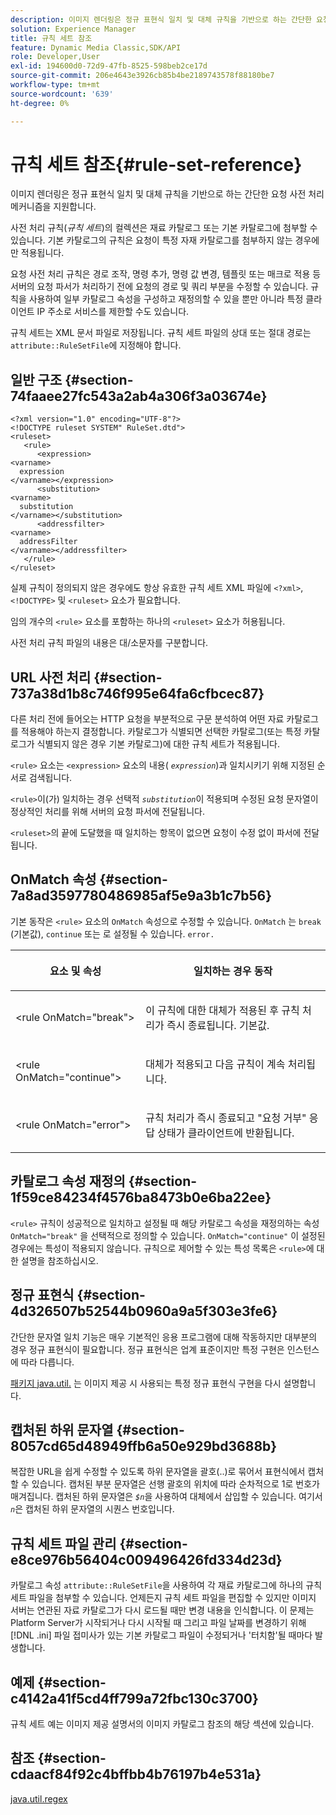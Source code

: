 ```yaml
---
description: 이미지 렌더링은 정규 표현식 일치 및 대체 규칙을 기반으로 하는 간단한 요청 사전 처리 메커니즘을 지원합니다.
solution: Experience Manager
title: 규칙 세트 참조
feature: Dynamic Media Classic,SDK/API
role: Developer,User
exl-id: 194600d0-72d9-47fb-8525-598beb2ce17d
source-git-commit: 206e4643e3926cb85b4be2189743578f88180be7
workflow-type: tm+mt
source-wordcount: '639'
ht-degree: 0%

---
```


# 규칙 세트 참조{#rule-set-reference}

이미지 렌더링은 정규 표현식 일치 및 대체 규칙을 기반으로 하는 간단한 요청 사전 처리 메커니즘을 지원합니다.

<!--<a id="section_F44601A65CE1451EAD0A449C66B773CC"></a>-->

사전 처리 규칙(*규칙 세트*)의 컬렉션은 재료 카탈로그 또는 기본 카탈로그에 첨부할 수 있습니다. 기본 카탈로그의 규칙은 요청이 특정 자재 카탈로그를 첨부하지 않는 경우에만 적용됩니다.

요청 사전 처리 규칙은 경로 조작, 명령 추가, 명령 값 변경, 템플릿 또는 매크로 적용 등 서버의 요청 파서가 처리하기 전에 요청의 경로 및 쿼리 부분을 수정할 수 있습니다. 규칙을 사용하여 일부 카탈로그 속성을 구성하고 재정의할 수 있을 뿐만 아니라 특정 클라이언트 IP 주소로 서비스를 제한할 수도 있습니다.

규칙 세트는 XML 문서 파일로 저장됩니다. 규칙 세트 파일의 상대 또는 절대 경로는 `attribute::RuleSetFile`에 지정해야 합니다.

## 일반 구조 {#section-74faaee27fc543a2ab4a306f3a03674e}

```
<?xml version="1.0" encoding="UTF-8"?>
<!DOCTYPE ruleset SYSTEM" RuleSet.dtd">
<ruleset>
   <rule>
      <expression>
<varname>
  expression
</varname></expression>
      <substitution>
<varname>
  substitution
</varname></substitution>
      <addressfilter>
<varname>
  addressFilter
</varname></addressfilter>
   </rule>
</ruleset>
```

실제 규칙이 정의되지 않은 경우에도 항상 유효한 규칙 세트 XML 파일에 `<?xml>`, `<!DOCTYPE>` 및 `<ruleset>` 요소가 필요합니다.

임의 개수의 `<rule>` 요소를 포함하는 하나의 `<ruleset>` 요소가 허용됩니다.

사전 처리 규칙 파일의 내용은 대/소문자를 구분합니다.

## URL 사전 처리 {#section-737a38d1b8c746f995e64fa6cfbcec87}

다른 처리 전에 들어오는 HTTP 요청을 부분적으로 구문 분석하여 어떤 자료 카탈로그를 적용해야 하는지 결정합니다. 카탈로그가 식별되면 선택한 카탈로그(또는 특정 카탈로그가 식별되지 않은 경우 기본 카탈로그)에 대한 규칙 세트가 적용됩니다.

`<rule>` 요소는 `<expression>` 요소의 내용( *`expression`*)과 일치시키기 위해 지정된 순서로 검색됩니다.

`<rule>`이(가) 일치하는 경우 선택적 *`substitution`*&#x200B;이 적용되며 수정된 요청 문자열이 정상적인 처리를 위해 서버의 요청 파서에 전달됩니다.

`<ruleset>`의 끝에 도달했을 때 일치하는 항목이 없으면 요청이 수정 없이 파서에 전달됩니다.

## OnMatch 속성 {#section-7a8ad3597780486985af5e9a3b1c7b56}

기본 동작은 `<rule>` 요소의 `OnMatch` 속성으로 수정할 수 있습니다. `OnMatch` 는  `break` (기본값),  `continue` 또는 로 설정될 수 있습니다.  `error.`

<table id="table_4CABF55B33854A128D5F326B31C6C397"> 
 <thead> 
  <tr> 
   <th colname="col1" class="entry"> <p>요소 및 속성 </p> </th> 
   <th colname="col2" class="entry"> <p>일치하는 경우 동작 </p> </th> 
  </tr> 
 </thead>
 <tbody> 
  <tr> 
   <td colname="col1"> <p><span class="codeph"> &lt;rule OnMatch="break"&gt;</span> </p> </td> 
   <td colname="col2"> <p>이 규칙에 대한 대체가 적용된 후 규칙 처리가 즉시 종료됩니다. 기본값. </p> </td> 
  </tr> 
  <tr> 
   <td colname="col1"> <p><span class="codeph"> &lt;rule OnMatch="continue"&gt;</span> </p> </td> 
   <td colname="col2"> <p>대체가 적용되고 다음 규칙이 계속 처리됩니다. </p> </td> 
  </tr> 
  <tr> 
   <td colname="col1"> <p><span class="codeph"> &lt;rule OnMatch="error"&gt;</span> </p> </td> 
   <td colname="col2"> <p>규칙 처리가 즉시 종료되고 "요청 거부" 응답 상태가 클라이언트에 반환됩니다. </p> </td> 
  </tr> 
 </tbody> 
</table>

## 카탈로그 속성 재정의 {#section-1f59ce84234f4576ba8473b0e6ba22ee}

`<rule>` 규칙이 성공적으로 일치하고 설정될 때 해당 카탈로그 속성을 재정의하는 속성 `OnMatch="break"` 을 선택적으로 정의할 수 있습니다. `OnMatch="continue"` 이 설정된 경우에는 특성이 적용되지 않습니다. 규칙으로 제어할 수 있는 특성 목록은 `<rule>`에 대한 설명을 참조하십시오.

## 정규 표현식 {#section-4d326507b52544b0960a9a5f303e3fe6}

간단한 문자열 일치 기능은 매우 기본적인 응용 프로그램에 대해 작동하지만 대부분의 경우 정규 표현식이 필요합니다. 정규 표현식은 업계 표준이지만 특정 구현은 인스턴스에 따라 다릅니다.

[패키지 java.util.](https://www2.cs.duke.edu/csed/java/jdk1.4.2/docs/api/) 는 이미지 제공 시 사용되는 특정 정규 표현식 구현을 다시 설명합니다.

## 캡처된 하위 문자열 {#section-8057cd65d48949ffb6a50e929bd3688b}

복잡한 URL을 쉽게 수정할 수 있도록 하위 문자열을 괄호(..)로 묶어서 표현식에서 캡처할 수 있습니다. 캡처된 부분 문자열은 선행 괄호의 위치에 따라 순차적으로 1로 번호가 매겨집니다. 캡처된 하위 문자열은 *`$n`*&#x200B;을 사용하여 대체에서 삽입할 수 있습니다. 여기서 *`n`*&#x200B;은 캡처된 하위 문자열의 시퀀스 번호입니다.

## 규칙 세트 파일 관리 {#section-e8ce976b56404c009496426fd334d23d}

카탈로그 속성 `attribute::RuleSetFile`을 사용하여 각 재료 카탈로그에 하나의 규칙 세트 파일을 첨부할 수 있습니다. 언제든지 규칙 세트 파일을 편집할 수 있지만 이미지 서버는 연관된 자료 카탈로그가 다시 로드될 때만 변경 내용을 인식합니다. 이 문제는 Platform Server가 시작되거나 다시 시작될 때 그리고 파일 날짜를 변경하기 위해 [!DNL .ini] 파일 접미사가 있는 기본 카탈로그 파일이 수정되거나 &#39;터치함&#39;될 때마다 발생합니다.

## 예제 {#section-c4142a41f5cd4ff799a72fbc130c3700}

규칙 세트 예는 이미지 제공 설명서의 이미지 카탈로그 참조의 해당 섹션에 있습니다.

## 참조 {#section-cdaacf84f92c4bffbb4b76197b4e531a}

[java.util.regex](https://www2.cs.duke.edu/csed/java/jdk1.4.2/docs/api/)
